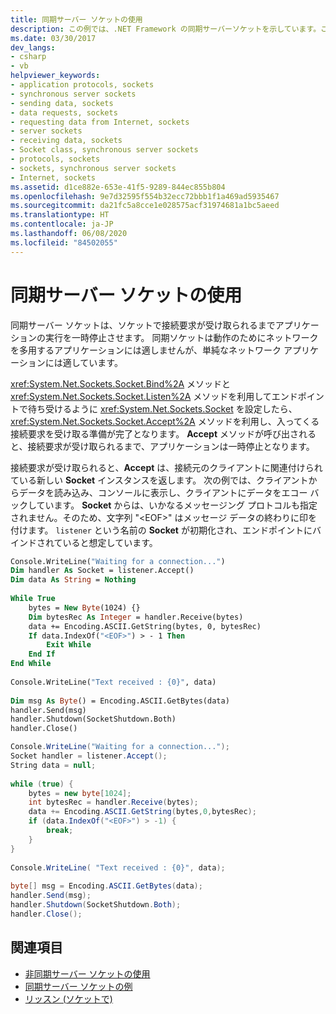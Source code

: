 ```yaml
---
title: 同期サーバー ソケットの使用
description: この例では、.NET Framework の同期サーバーソケットを示しています。これにより、ソケットで接続要求が受信されるまでアプリケーションが中断されます。
ms.date: 03/30/2017
dev_langs:
- csharp
- vb
helpviewer_keywords:
- application protocols, sockets
- synchronous server sockets
- sending data, sockets
- data requests, sockets
- requesting data from Internet, sockets
- server sockets
- receiving data, sockets
- Socket class, synchronous server sockets
- protocols, sockets
- sockets, synchronous server sockets
- Internet, sockets
ms.assetid: d1ce882e-653e-41f5-9289-844ec855b804
ms.openlocfilehash: 9e7d32595f554b32ecc72bbb1f1a469ad5935467
ms.sourcegitcommit: da21fc5a8cce1e028575acf31974681a1bc5aeed
ms.translationtype: HT
ms.contentlocale: ja-JP
ms.lasthandoff: 06/08/2020
ms.locfileid: "84502055"
---
```

# <a name="using-a-synchronous-server-socket"></a>同期サーバー ソケットの使用
同期サーバー ソケットは、ソケットで接続要求が受け取られるまでアプリケーションの実行を一時停止させます。 同期ソケットは動作のためにネットワークを多用するアプリケーションには適しませんが、単純なネットワーク アプリケーションには適しています。  
  
 <xref:System.Net.Sockets.Socket.Bind%2A> メソッドと <xref:System.Net.Sockets.Socket.Listen%2A> メソッドを利用してエンドポイントで待ち受けるように <xref:System.Net.Sockets.Socket> を設定したら、<xref:System.Net.Sockets.Socket.Accept%2A> メソッドを利用し、入ってくる接続要求を受け取る準備が完了となります。 **Accept** メソッドが呼び出されると、接続要求が受け取られるまで、アプリケーションは一時停止となります。  
  
 接続要求が受け取られると、**Accept** は、接続元のクライアントに関連付けられている新しい **Socket** インスタンスを返します。 次の例では、クライアントからデータを読み込み、コンソールに表示し、クライアントにデータをエコー バックしています。 **Socket** からは、いかなるメッセージング プロトコルも指定されません。そのため、文字列 "\<EOF>" はメッセージ データの終わりに印を付けます。 `listener` という名前の **Socket** が初期化され、エンドポイントにバインドされていると想定しています。  
  
```vb  
Console.WriteLine("Waiting for a connection...")  
Dim handler As Socket = listener.Accept()  
Dim data As String = Nothing  
  
While True  
    bytes = New Byte(1024) {}  
    Dim bytesRec As Integer = handler.Receive(bytes)  
    data += Encoding.ASCII.GetString(bytes, 0, bytesRec)  
    If data.IndexOf("<EOF>") > - 1 Then  
        Exit While  
    End If  
End While  
  
Console.WriteLine("Text received : {0}", data)  
  
Dim msg As Byte() = Encoding.ASCII.GetBytes(data)  
handler.Send(msg)  
handler.Shutdown(SocketShutdown.Both)  
handler.Close()  
```  
  
```csharp  
Console.WriteLine("Waiting for a connection...");  
Socket handler = listener.Accept();  
String data = null;  
  
while (true) {  
    bytes = new byte[1024];  
    int bytesRec = handler.Receive(bytes);  
    data += Encoding.ASCII.GetString(bytes,0,bytesRec);  
    if (data.IndexOf("<EOF>") > -1) {  
        break;  
    }  
}  
  
Console.WriteLine( "Text received : {0}", data);  
  
byte[] msg = Encoding.ASCII.GetBytes(data);  
handler.Send(msg);  
handler.Shutdown(SocketShutdown.Both);  
handler.Close();  
```  
  
## <a name="see-also"></a>関連項目

- [非同期サーバー ソケットの使用](using-an-asynchronous-server-socket.md)
- [同期サーバー ソケットの例](synchronous-server-socket-example.md)
- [リッスン (ソケットで)](listening-with-sockets.md)
